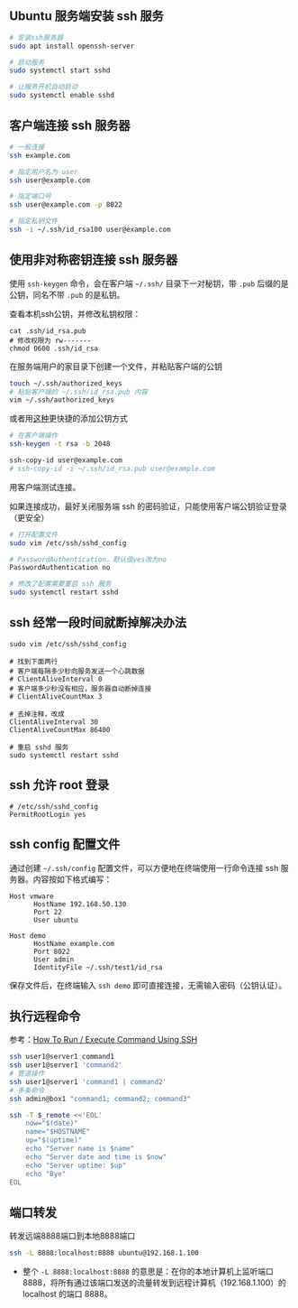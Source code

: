 ## Ubuntu 服务端安装 ssh 服务

```sh
# 安装ssh服务器
sudo apt install openssh-server

# 启动服务
sudo systemctl start sshd

# 让服务开机自动启动
sudo systemctl enable sshd
```

## 客户端连接 ssh 服务器

```sh
# 一般连接
ssh example.com

# 指定用户名为 user
ssh user@example.com

# 指定端口号
ssh user@example.com -p 8022

# 指定私钥文件
ssh -i ~/.ssh/id_rsa100 user@example.com
```


## 使用非对称密钥连接 ssh 服务器

使用 `ssh-keygen` 命令，会在客户端 `~/.ssh/` 目录下一对秘钥，带 `.pub` 后缀的是公钥，同名不带 `.pub` 的是私钥。

查看本机ssh公钥，并修改私钥权限：

```
cat .ssh/id_rsa.pub
# 修改权限为 rw-------
chmod 0600 .ssh/id_rsa
```

在服务端用户的家目录下创建一个文件，并粘贴客户端的公钥

```sh
touch ~/.ssh/authorized_keys
# 粘贴客户端的 ~/.ssh/id_rsa.pub 内容
vim ~/.ssh/authorized_keys
```

或者用[这种](https://serverfault.com/a/241593)更快捷的添加公钥方式

```sh
# 在客户端操作
ssh-keygen -t rsa -b 2048

ssh-copy-id user@example.com
# ssh-copy-id -i ~/.ssh/id_rsa.pub user@example.com
```

用客户端测试连接。

如果连接成功，最好关闭服务端 ssh 的密码验证，只能使用客户端公钥验证登录（更安全）

```sh
# 打开配置文件
sudo vim /etc/ssh/sshd_config

# PasswordAuthentication，默认值yes改为no
PasswordAuthentication no

# 修改了配置需要重启 ssh 服务
sudo systemctl restart sshd
```

## ssh 经常一段时间就断掉解决办法

```
sudo vim /etc/ssh/sshd_config

# 找到下面两行
# 客户端每隔多少秒向服务发送一个心跳数据
# ClientAliveInterval 0
# 客户端多少秒没有相应，服务器自动断掉连接
# ClientAliveCountMax 3

# 去掉注释，改成
ClientAliveInterval 30
ClientAliveCountMax 86400

# 重启 sshd 服务
sudo systemctl restart sshd
```

## ssh 允许 root 登录

```
# /etc/ssh/sshd_config
PermitRootLogin yes
```

## ssh config 配置文件

通过创建 `~/.ssh/config` 配置文件，可以方便地在终端使用一行命令连接 ssh 服务器。内容按如下格式编写：

```
Host vmware
      HostName 192.168.50.130
      Port 22
      User ubuntu

Host demo
      HostName example.com
      Port 8022
      User admin
	  IdentityFile ~/.ssh/test1/id_rsa
```

保存文件后，在终端输入 `ssh demo` 即可直接连接，无需输入密码（公钥认证）。

## 执行远程命令

参考：[How To Run / Execute Command Using SSH](https://www.cyberciti.biz/faq/unix-linux-execute-command-using-ssh/)

```sh
ssh user1@server1 command1
ssh user1@server1 'command2'
# 管道操作
ssh user1@server1 'command1 | command2'
# 多条命令
ssh admin@box1 "command1; command2; command3"
```

```sh
ssh -T $_remote <<'EOL'
	now="$(date)"
	name="$HOSTNAME"
	up="$(uptime)"
	echo "Server name is $name"
	echo "Server date and time is $now"
	echo "Server uptime: $up"
	echo "Bye"
EOL
```

## 端口转发

转发远端8888端口到本地8888端口
```sh
ssh -L 8888:localhost:8888 ubuntu@192.168.1.100
```
- 整个 `-L 8888:localhost:8888` 的意思是：在你的本地计算机上监听端口 8888，将所有通过该端口发送的流量转发到远程计算机（192.168.1.100）的 localhost 的端口 8888。